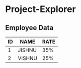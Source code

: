 # Project-Explorer
## Employee Data
| ID |  NAME  | RATE |
|----|--------|------|
| 1  | JISHNU | 35%  |
| 2  | VISHNU | 25%  |
